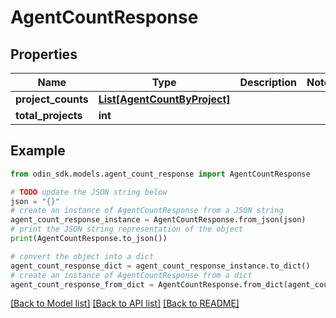 # AgentCountResponse


## Properties

Name | Type | Description | Notes
------------ | ------------- | ------------- | -------------
**project_counts** | [**List[AgentCountByProject]**](AgentCountByProject.md) |  | 
**total_projects** | **int** |  | 

## Example

```python
from odin_sdk.models.agent_count_response import AgentCountResponse

# TODO update the JSON string below
json = "{}"
# create an instance of AgentCountResponse from a JSON string
agent_count_response_instance = AgentCountResponse.from_json(json)
# print the JSON string representation of the object
print(AgentCountResponse.to_json())

# convert the object into a dict
agent_count_response_dict = agent_count_response_instance.to_dict()
# create an instance of AgentCountResponse from a dict
agent_count_response_from_dict = AgentCountResponse.from_dict(agent_count_response_dict)
```
[[Back to Model list]](../README.md#documentation-for-models) [[Back to API list]](../README.md#documentation-for-api-endpoints) [[Back to README]](../README.md)


